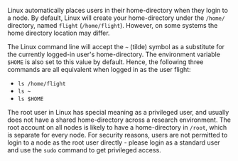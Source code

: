 Linux automatically places users in their home-directory when they login to a node. By default, Linux will create your home-directory under the `/home/` directory, named `flight` (`/home/flight`). However, on some systems the home directory location may differ.

The Linux command line will accept the `~` (tilde) symbol as a substitute for the currently logged-in user's home-directory. The environment variable `$HOME` is also set to this value by default. Hence, the following three commands are all equivalent when logged in as the user flight:

- `ls /home/flight`
- `ls ~`
- `ls $HOME`

The root user in Linux has special meaning as a privileged user, and usually does not have a shared home-directory across a research environment. The root account on all nodes is likely to have a home-directory in `/root`, which is separate for every node. For security reasons, users are not permitted to login to a node as the root user directly - please login as a standard user and use the `sudo` command to get privileged access.
